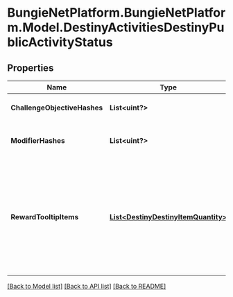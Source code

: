 # BungieNetPlatform.BungieNetPlatform.Model.DestinyActivitiesDestinyPublicActivityStatus
## Properties

Name | Type | Description | Notes
------------ | ------------- | ------------- | -------------
**ChallengeObjectiveHashes** | **List&lt;uint?&gt;** | Active Challenges for the activity, if any - represented as hashes for DestinyObjectiveDefinitions. | [optional] 
**ModifierHashes** | **List&lt;uint?&gt;** | The active modifiers on this activity, if any - represented as hashes for DestinyActivityModifierDefinitions. | [optional] 
**RewardTooltipItems** | [**List&lt;DestinyDestinyItemQuantity&gt;**](DestinyDestinyItemQuantity.md) | If the activity itself provides any specific \&quot;mock\&quot; rewards, this will be the items and their quantity.  Why \&quot;mock\&quot;, you ask? Because these are the rewards as they are represented in the tooltip of the Activity.  These are often pointers to fake items that look good in a tooltip, but represent an abstract concept of what you will get for a reward rather than the specific items you may obtain. | [optional] 

[[Back to Model list]](../README.md#documentation-for-models) [[Back to API list]](../README.md#documentation-for-api-endpoints) [[Back to README]](../README.md)


